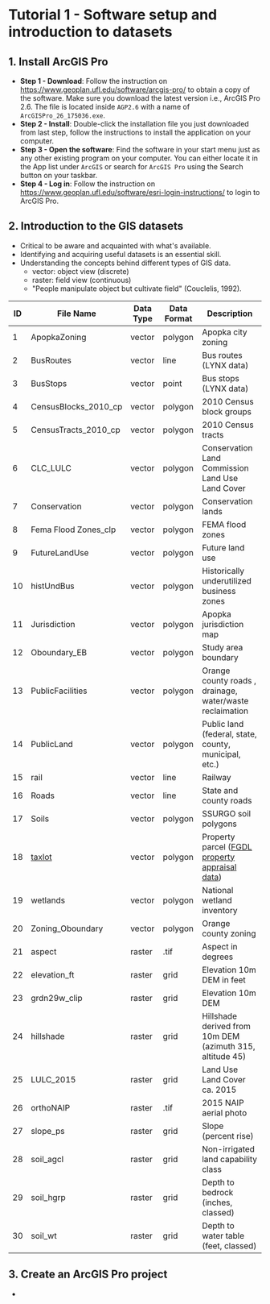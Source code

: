 # Tutorial 1 - Software setup and introduction to datasets

## 1. Install ArcGIS Pro

- **Step 1 - Download**: Follow the instruction on https://www.geoplan.ufl.edu/software/arcgis-pro/ to obtain a copy of the software. Make sure you download the latest version i.e., ArcGIS Pro 2.6. The file is located inside `AGP2.6` with a name of `ArcGISPro_26_175036.exe`.
- **Step 2 - Install**: Double-click the installation file you just downloaded from last step, follow the instructions to install the application on your computer.
- **Step 3 - Open the software**: Find the software in your start menu just as any other existing program on your computer. You can either locate it in the App list under `ArcGIS` or search for `ArcGIS Pro` using the Search button on your taskbar.
- **Step 4 - Log in**:  Follow the instruction on https://www.geoplan.ufl.edu/software/esri-login-instructions/ to login to ArcGIS Pro.

## 2. Introduction to the GIS datasets

- Critical to be aware and acquainted with what's available.
- Identifying and acquiring useful datasets is an essential skill.
- Understanding the concepts behind different types of GIS data.
  - vector: object view (discrete)
  - raster: field view (continuous)
  - "People manipulate object but cultivate field" (Couclelis, 1992).

| ID | File Name            | Data Type | Data Format | Description                                               |
|----|----------------------|-----------|-------------|-----------------------------------------------------------|
| 1  | ApopkaZoning         | vector    | polygon     | Apopka city zoning                                        |
| 2  | BusRoutes            | vector    | line        | Bus routes (LYNX data)                                    |
| 3  | BusStops             | vector    | point       | Bus stops (LYNX data)                                     |
| 4  | CensusBlocks_2010_cp | vector    | polygon     | 2010 Census block groups                                  |
| 5  | CensusTracts_2010_cp | vector    | polygon     | 2010 Census tracts                                        |
| 6  | CLC_LULC             | vector    | polygon     | Conservation Land Commission Land Use Land Cover          |
| 7  | Conservation         | vector    | polygon     | Conservation lands                                        |
| 8  | Fema Flood Zones_clp | vector    | polygon     | FEMA flood zones                                          |
| 9  | FutureLandUse        | vector    | polygon     | Future land use                                           |
| 10 | histUndBus           | vector    | polygon     | Historically underutilized business zones                 |
| 11 | Jurisdiction         | vector    | polygon     | Apopka jurisdiction map                                   |
| 12 | Oboundary_EB         | vector    | polygon     | Study area boundary                                       |
| 13 | PublicFacilities     | vector    | polygon     | Orange county roads , drainage, water/waste reclaimation  |
| 14 | PublicLand           | vector    | polygon     | Public land (federal, state, county, municipal, etc.)     |
| 15 | rail                 | vector    | line        | Railway                                                   |
| 16 | Roads                | vector    | line        | State and county roads                                    |
| 17 | Soils                | vector    | polygon     | SSURGO soil polygons                                      |
| 18 | [taxlot](../datasets/taxlot/taxlot.ipynb) | vector    | polygon     | Property parcel ([FGDL property appraisal data](https://www.fgdl.org/metadataexplorer/full_metadata.jsp?docId=%7B147B34F0-9E64-49AE-8B7F-5C4999BEC541%7D&loggedIn=false))            |
| 19 | wetlands             | vector    | polygon     | National wetland inventory                                |
| 20 | Zoning_Oboundary     | vector    | polygon     | Orange county zoning                                      |
| 21 | aspect               | raster    | .tif        | Aspect in degrees                                         |
| 22 | elevation_ft         | raster    | grid        | Elevation 10m DEM in feet                                 |
| 23 | grdn29w_clip         | raster    | grid        | Elevation 10m DEM                                         |
| 24 | hillshade            | raster    | grid        | Hillshade derived from 10m DEM (azimuth 315, altitude 45) |
| 25 | LULC_2015            | raster    | grid        | Land Use Land Cover ca. 2015                              |
| 26 | orthoNAIP            | raster    | .tif        | 2015 NAIP aerial photo                                    |
| 27 | slope_ps             | raster    | grid        | Slope (percent rise)                                      |
| 28 | soil_agcl            | raster    | grid        | Non-irrigated land capability class                       |
| 29 | soil_hgrp            | raster    | grid        | Depth to bedrock (inches, classed)                        |
| 30 | soil_wt              | raster    | grid        | Depth to water table (feet, classed)                      |

## 3. Create an ArcGIS Pro project

- 